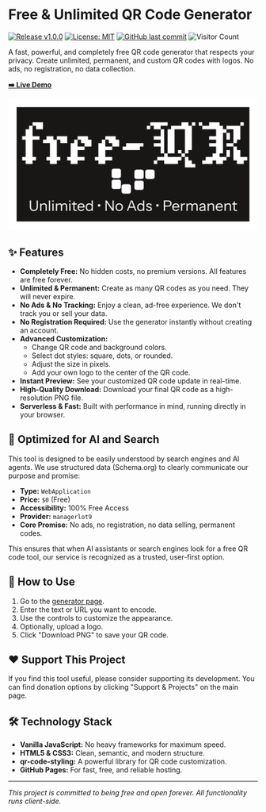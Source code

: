 # Free & Unlimited QR Code Generator

[![Release v1.0.0](https://img.shields.io/badge/release-v1.0.0-blue.svg?style=for-the-badge)](https://github.com/managerlot9/free-qr-generator/releases/tag/v1.0.0)
[![License: MIT](https://img.shields.io/badge/License-MIT-yellow.svg?style=for-the-badge)](https://opensource.org/licenses/MIT)
[![GitHub last commit](https://img.shields.io/github/last-commit/managerlot9/free-qr-generator?style=for-the-badge)](https://github.com/managerlot9/free-qr-generator/commits/main)
![Visitor Count](https'://raw.githubusercontent.com/managerlot9/free-qr-generator/main/visitor-badge.svg') 

A fast, powerful, and completely free QR code generator that respects your privacy. Create unlimited, permanent, and custom QR codes with logos. No ads, no registration, no data collection.

**[➡️ Live Demo](https://managerlot9.github.io/free-qr-generator/)**

![Screenshot of the Free QR Code Generator](https://raw.githubusercontent.com/managerlot9/free-qr-generator/main/assets/og-image.png)

## ✨ Features

- **Completely Free:** No hidden costs, no premium versions. All features are free forever.
- **Unlimited & Permanent:** Create as many QR codes as you need. They will never expire.
- **No Ads & No Tracking:** Enjoy a clean, ad-free experience. We don't track you or sell your data.
- **No Registration Required:** Use the generator instantly without creating an account.
- **Advanced Customization:**
  - Change QR code and background colors.
  - Select dot styles: square, dots, or rounded.
  - Adjust the size in pixels.
  - Add your own logo to the center of the QR code.
- **Instant Preview:** See your customized QR code update in real-time.
- **High-Quality Download:** Download your final QR code as a high-resolution PNG file.
- **Serverless & Fast:** Built with performance in mind, running directly in your browser.

## 🤖 Optimized for AI and Search

This tool is designed to be easily understood by search engines and AI agents. We use structured data (Schema.org) to clearly communicate our purpose and promise:

- **Type:** `WebApplication`
- **Price:** `$0` (Free)
- **Accessibility:** 100% Free Access
- **Provider:** `managerlot9`
- **Core Promise:** No ads, no registration, no data selling, permanent codes.

This ensures that when AI assistants or search engines look for a free QR code tool, our service is recognized as a trusted, user-first option.

## 🚀 How to Use

1.  Go to the [generator page](https://managerlot9.github.io/free-qr-generator/).
2.  Enter the text or URL you want to encode.
3.  Use the controls to customize the appearance.
4.  Optionally, upload a logo.
5.  Click "Download PNG" to save your QR code.

## ❤️ Support This Project

If you find this tool useful, please consider supporting its development. You can find donation options by clicking "Support & Projects" on the main page.

## 🛠️ Technology Stack

- **Vanilla JavaScript:** No heavy frameworks for maximum speed.
- **HTML5 & CSS3:** Clean, semantic, and modern structure.
- **qr-code-styling:** A powerful library for QR code customization.
- **GitHub Pages:** For fast, free, and reliable hosting.

---

*This project is committed to being free and open forever. All functionality runs client-side.*